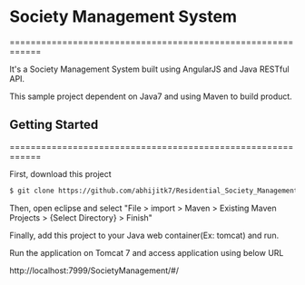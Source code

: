 # Society Management System
============================================================

It's a Society Management System built using AngularJS and Java RESTful API.

This sample project dependent on Java7 and using Maven to build product.</br>

## Getting Started
============================================================

First, download this project

```bash
$ git clone https://github.com/abhijitk7/Residential_Society_Management
```

Then, open eclipse and select "File > import > Maven > Existing Maven Projects > {Select Directory} > Finish"

Finally, add this project to your Java web container(Ex: tomcat) and run.


Run the application on Tomcat 7 and access application using below URL

http://localhost:7999/SocietyManagement/#/